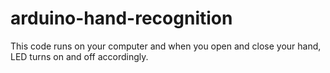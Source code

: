 # arduino-hand-recognition
This code runs on your computer and when you open and close your hand, LED turns on and off accordingly.
